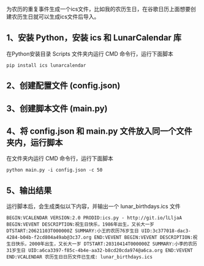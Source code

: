 为农历的重复事件生成一个ics文件，比如我的农历生日，在谷歌日历上面想要创建农历生日就可以生成ics文件后导入。

## 1、安装 Python，安装 ics 和 LunarCalendar 库

在Python安装目录 Scripts 文件夹内运行 CMD 命令行，运行下面脚本

`pip install ics lunarcalendar`

## 2、创建配置文件 (config.json)

 ## 3、创建脚本文件 (main.py)

## 4、将 config.json 和 main.py 文件放入同一个文件夹内，运行脚本

在文件夹内运行 CMD 命令行，运行下面脚本

`python main.py -i config.json -c 50`

## 5、输出结果

运行脚本后，会生成类似以下内容，并输出一个 lunar_birthdays.ics 文件

`BEGIN:VCALENDAR
VERSION:2.0
PRODID:ics.py - http://git.io/lLljaA
BEGIN:VEVENT
DESCRIPTION:祝生日快乐，1986年出生，又长大一岁
DTSTART:20621103T000000Z
SUMMARY:小王的农历76岁生日
UID:3c377018-dac3-4284-b04b-f2cd804a49ab@3c37.org
END:VEVENT
BEGIN:VEVENT
DESCRIPTION:祝生日快乐，2000年出生，又长大一岁
DTSTART:20310414T000000Z
SUMMARY:小李的农历31岁生日
UID:a6ca3397-f85c-4b4e-aa32-b8cd20cda974@a6ca.org
END:VEVENT
END:VCALENDAR
农历生日日历文件已生成: lunar_birthdays.ics`
